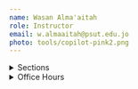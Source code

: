 ```yaml
---
name: Wasan Alma'aitah
role: Instructor
email: w.almaaitah@psut.edu.jo
photo: tools/copilot-pink2.png
---
```

<details class="jtd-accordion">
  <summary>Sections</summary>
  <ul>
    <li><b>Section 2:</b> SuTuTh 8:00 AM - 9:00 AM @ <code>IT203</code></li>
  </ul>
</details>

<details class="jtd-accordion">
  <summary>Office Hours</summary>
  <ul>
    <li>SuTuTh: xx - xx</li>
    <li>MoWe: xx - xx</li>
  </ul>
</details>